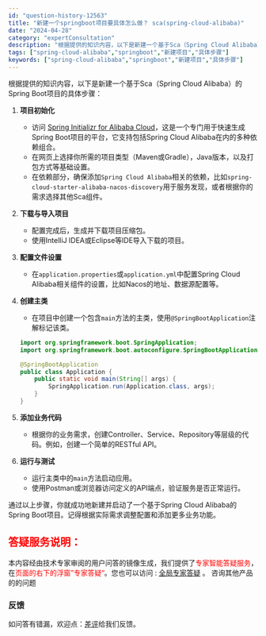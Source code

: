 ```yaml
---
id: "question-history-12563"
title: "新建一个springboot项目要具体怎么做？ sca(spring-cloud-alibaba)"
date: "2024-04-28"
category: "expertConsultation"
description: "根据提供的知识内容，以下是新建一个基于Sca（Spring Cloud Alibaba）的Spring Boot项目的具体步骤：1. **项目初始化**   - 访问 [Spring Initializr for Alibaba Cloud](https://start.aliyun.com)，这是"
tags: ["spring-cloud-alibaba","springboot","新建项目","具体步骤"]
keywords: ["spring-cloud-alibaba","springboot","新建项目","具体步骤"]
---
```


根据提供的知识内容，以下是新建一个基于Sca（Spring Cloud Alibaba）的Spring Boot项目的具体步骤：

1. **项目初始化**
   - 访问 [Spring Initializr for Alibaba Cloud](https://start.aliyun.com)，这是一个专门用于快速生成Spring Boot项目的平台，它支持包括Spring Cloud Alibaba在内的多种依赖组合。
   - 在网页上选择你所需的项目类型（Maven或Gradle），Java版本，以及打包方式等基础设置。
   - 在依赖部分，确保添加`Spring Cloud Alibaba`相关的依赖，比如`spring-cloud-starter-alibaba-nacos-discovery`用于服务发现，或者根据你的需求选择其他Sca组件。

2. **下载与导入项目**
   - 配置完成后，生成并下载项目压缩包。
   - 使用IntelliJ IDEA或Eclipse等IDE导入下载的项目。

3. **配置文件设置**
   - 在`application.properties`或`application.yml`中配置Spring Cloud Alibaba相关组件的设置，比如Nacos的地址、数据源配置等。

4. **创建主类**
   - 在项目中创建一个包含`main`方法的主类，使用`@SpringBootApplication`注解标记该类。
   ```java
   import org.springframework.boot.SpringApplication;
   import org.springframework.boot.autoconfigure.SpringBootApplication;

   @SpringBootApplication
   public class Application {
       public static void main(String[] args) {
           SpringApplication.run(Application.class, args);
       }
   }
   ```

5. **添加业务代码**
   - 根据你的业务需求，创建Controller、Service、Repository等层级的代码。例如，创建一个简单的RESTful API。

6. **运行与测试**
   - 运行主类中的`main`方法启动应用。
   - 使用Postman或浏览器访问定义的API端点，验证服务是否正常运行。

通过以上步骤，你就成功地新建并启动了一个基于Spring Cloud Alibaba的Spring Boot项目。记得根据实际需求调整配置和添加更多业务功能。
## <font color="#FF0000">答疑服务说明：</font> 

本内容经由技术专家审阅的用户问答的镜像生成，我们提供了<font color="#FF0000">专家智能答疑服务</font>，在<font color="#FF0000">页面的右下的浮窗”专家答疑“</font>。您也可以访问 : [全局专家答疑](https://opensource.alibaba.com/chatBot) 。 咨询其他产品的的问题

### 反馈
如问答有错漏，欢迎点：[差评](https://ai.nacos.io/user/feedbackByEnhancerGradePOJOID?enhancerGradePOJOId=12656)给我们反馈。
